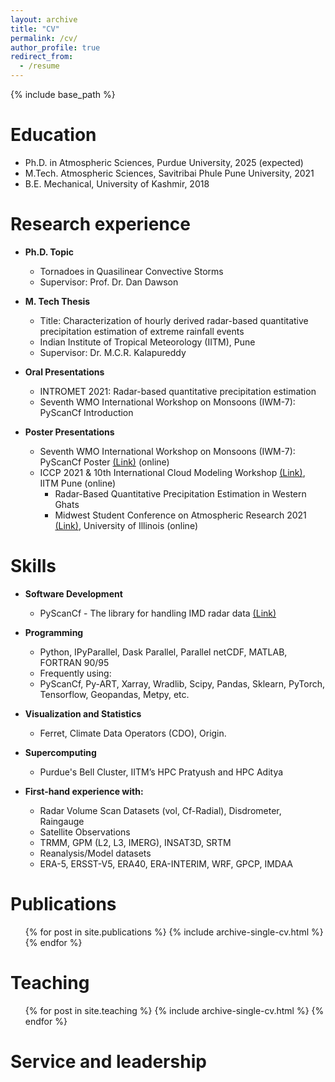 ```yaml
---
layout: archive
title: "CV"
permalink: /cv/
author_profile: true
redirect_from:
  - /resume
---
```

{% include base_path %}

Education
======
* Ph.D. in Atmospheric Sciences, Purdue University, 2025 (expected)
* M.Tech. Atmospheric Sciences, Savitribai Phule Pune University, 2021
* B.E. Mechanical, University of Kashmir, 2018

Research experience
======
* **Ph.D. Topic**
  * Tornadoes in Quasilinear Convective Storms  
  * Supervisor: Prof. Dr. Dan Dawson
  
* **M. Tech Thesis**
  * Title: Characterization of hourly derived radar-based quantitative precipitation estimation of extreme rainfall events
  * Indian Institute of Tropical Meteorology (IITM), Pune
  * Supervisor: Dr. M.C.R. Kalapureddy

* **Oral Presentations**
  * INTROMET 2021: Radar-based quantitative precipitation estimation
  * Seventh WMO International Workshop on Monsoons (IWM-7): PyScanCf Introduction

* **Poster Presentations**
  * Seventh WMO International Workshop on Monsoons (IWM-7): PyScanCf Poster [(Link)](https://nwp.imd.gov.in/IWM-7/upload/97_Syed%20Hamid%20Ali_poster_IWM7_e-Python_Toolkit_PYSCANCF.pdf) (online)
  * ICCP 2021 & 10th International Cloud Modeling Workshop [(Link)](https://iccp2021.ipostersessions.com/Default.aspx?s=06-95-0D-06-CE-83-AE-82-1F-38-DA-09-F6-C7-C9-81), IITM Pune (online)
    * Radar-Based Quantitative Precipitation Estimation in Western Ghats
	* Midwest Student Conference on Atmospheric Research 2021 [(Link)](https://atmos.illinois.edu/document/34), University of Illinois (online)
  
Skills
======
* **Software Development**
  * PyScanCf - The library for handling IMD radar data [(Link)](https://github.com/syedhamidali/PyScanCf)
* **Programming**
  * Python, IPyParallel, Dask Parallel, Parallel netCDF, MATLAB, FORTRAN 90/95
  * Frequently using:
   * PyScanCf, Py-ART, Xarray, Wradlib, Scipy, Pandas, Sklearn, PyTorch, Tensorflow, Geopandas, Metpy, etc.

* **Visualization and Statistics**
  * Ferret, Climate Data Operators (CDO), Origin.
* **Supercomputing**
  * Purdue's Bell Cluster, IITM’s HPC Pratyush and HPC Aditya
* **First-hand experience with:**
   * Radar Volume Scan Datasets (vol, Cf-Radial), Disdrometer, Raingauge
  * Satellite Observations
   * TRMM, GPM (L2, L3, IMERG), INSAT3D, SRTM
  * Reanalysis/Model datasets
   * ERA-5, ERSST-V5, ERA40, ERA-INTERIM, WRF, GPCP, IMDAA

Publications
======
  <ul>{% for post in site.publications %}
    {% include archive-single-cv.html %}
  {% endfor %}</ul>
  
Teaching
======
  <ul>{% for post in site.teaching %}
    {% include archive-single-cv.html %}
  {% endfor %}</ul>
  
Service and leadership
======
